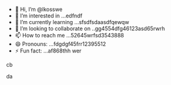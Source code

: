 - 👋 Hi, I’m @lkosswe
- 👀 I’m interested in ...edfndf
- 🌱 I’m currently learning ...sfsdfsdaasdfqewqw
- 💞️ I’m looking to collaborate on ..gg4554dfg46123asd65rwrh
- 📫 How to reach me ...52645wrfsd3543888
- 😄 Pronouns: ...fdgdgf45frr12395512
- ⚡ Fun fact: ...af868thh
wer
<!---53gfer
lkosswe/lkosswe is a ✨ special ✨ repository because its `README.md` (this file) appears on your GitHub profile.
You can click the Preview link to take a look at your changes.62632
--->cb
da
